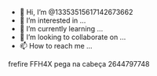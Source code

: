 - 👋 Hi, I’m @13353515617142673662
- 👀 I’m interested in ...
- 🌱 I’m currently learning ...
- 💞️ I’m looking to collaborate on ...
- 📫 How to reach me ...

<!---
13353515617142673662/13353515617142673662 is a ✨ special ✨ repository because its `README.md` (this file) appears on your GitHub profile.
You can click the Preview link to take a look at your changes.
--->
frefire 
FFH4X 
pega na cabeça 
2644797748
